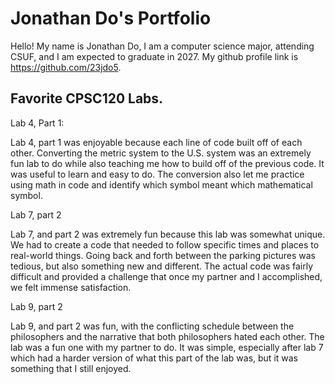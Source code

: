 # Jonathan Do's Portfolio
Hello! My name is Jonathan Do, I am a computer science major, attending CSUF, and I am expected to graduate in 2027. My github profile link is https://github.com/23jdo5.

## Favorite CPSC120 Labs. 

Lab 4, Part 1:

  Lab 4, part 1 was enjoyable because each line of code built off of each other. Converting the metric system to the U.S. system was an extremely fun lab to do while also teaching me how to build off of the previous code. It was useful to learn and easy to do. The conversion also let me practice using math in code and identify which symbol meant which mathematical symbol. 


Lab 7, part 2
	
  Lab 7, and part 2 was extremely fun because this lab was somewhat unique. We had to create a code that needed to follow specific times and places to real-world things. Going back and forth between the parking pictures was tedious, but also something new and different. The actual code was fairly difficult and provided a challenge that once my partner and I accomplished, we felt immense satisfaction. 

Lab 9, part 2
	
  Lab 9, and part 2 was fun, with the conflicting schedule between the philosophers and the narrative that both philosophers hated each other. The lab was a fun one with my partner to do. It was simple, especially after lab 7 which had a harder version of what this part of the lab was, but it was something that I still enjoyed.
